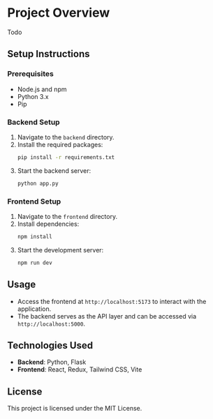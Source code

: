 # Project Overview
Todo

## Setup Instructions
### Prerequisites
- Node.js and npm
- Python 3.x
- Pip

### Backend Setup
1. Navigate to the `backend` directory.
2. Install the required packages:
   ```sh
   pip install -r requirements.txt
   ```
3. Start the backend server:
   ```sh
   python app.py
   ```

### Frontend Setup
1. Navigate to the `frontend` directory.
2. Install dependencies:
   ```sh
   npm install
   ```
3. Start the development server:
   ```sh
   npm run dev
   ```

## Usage
- Access the frontend at `http://localhost:5173` to interact with the application.
- The backend serves as the API layer and can be accessed via `http://localhost:5000`.

## Technologies Used
- **Backend**: Python, Flask
- **Frontend**: React, Redux, Tailwind CSS, Vite

## License
This project is licensed under the MIT License.

